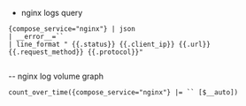 - nginx logs query
```
{compose_service="nginx"} | json 
| __error__=`` 
| line_format " {{.status}} {{.client_ip}} {{.url}} {{.request_method}} {{.protocol}}"


```

-- nginx log volume graph 
```
count_over_time({compose_service="nginx"} |= `` [$__auto])
```